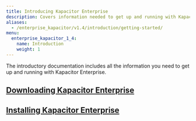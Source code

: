 ```yaml
---
title: Introducing Kapacitor Enterprise
description: Covers information needed to get up and running with Kapacitor Enterprise, inclduing downloading and installing.
aliases:
  - /enterprise_kapacitor/v1.4/introduction/getting-started/
menu:
  enterprise_kapacitor_1_4:
    name: Introduction
    weight: 1
---
```


The introductory documentation includes all the information you need to get up
and running with Kapacitor Enterprise.

## [Downloading Kapacitor Enterprise](/enterprise_kapacitor/v1.4/introduction/download/)

## [Installing Kapacitor Enterprise](/enterprise_kapacitor/v1.4/introduction/installation_guide/)
